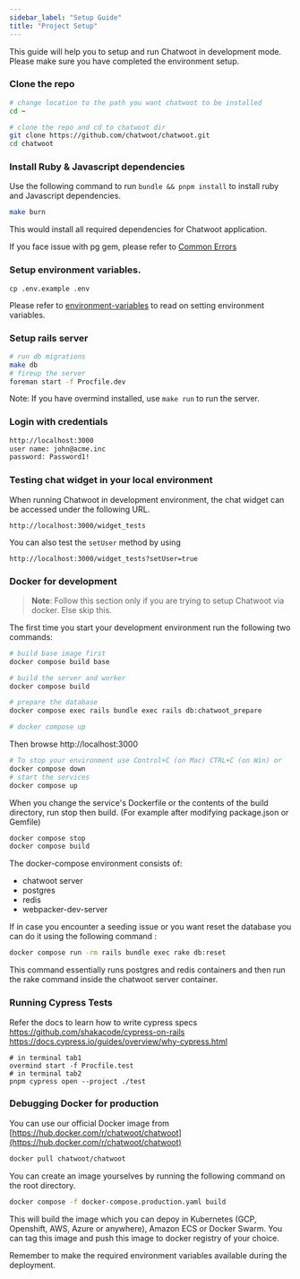 ```yaml
---
sidebar_label: "Setup Guide"
title: "Project Setup"
---
```


This guide will help you to setup and run Chatwoot in development mode. Please make sure you have completed the environment setup.

### Clone the repo

```bash
# change location to the path you want chatwoot to be installed
cd ~

# clone the repo and cd to chatwoot dir
git clone https://github.com/chatwoot/chatwoot.git
cd chatwoot
```

### Install Ruby & Javascript dependencies

Use the following command to run `bundle && pnpm install` to install ruby and Javascript dependencies.

```bash
make burn
```


This would install all required dependencies for Chatwoot application.

If you face issue with pg gem, please refer to [Common Errors](/docs/contributing-guide/common-errors#pg-gem-installation-error)

### Setup environment variables.

```
cp .env.example .env
```

Please refer to [environment-variables](/docs/contributing-guide/environment-variables) to read on setting environment variables.

### Setup rails server

```bash
# run db migrations
make db
# fireup the server
foreman start -f Procfile.dev
```
Note: If you have overmind installed, use `make run` to run the server.

### Login with credentials

```bash
http://localhost:3000
user name: john@acme.inc
password: Password1!
```

### Testing chat widget in your local environment 

When running Chatwoot in development environment, the chat widget can be accessed under the following URL.

```
http://localhost:3000/widget_tests
```

You can also test the `setUser` method by using

```
http://localhost:3000/widget_tests?setUser=true
```

### Docker for development

> **Note**: Follow this section only if you are trying to setup Chatwoot via docker. Else skip this.

The first time you start your development environment run the following two commands:

```bash
# build base image first
docker compose build base

# build the server and worker
docker compose build

# prepare the database
docker compose exec rails bundle exec rails db:chatwoot_prepare

# docker compose up
```
Then browse http://localhost:3000

```bash
# To stop your environment use Control+C (on Mac) CTRL+C (on Win) or
docker compose down
# start the services
docker compose up
```

When you change the service's Dockerfile or the contents of the build directory, run stop then build. (For example after modifying package.json or Gemfile)

```bash
docker compose stop
docker compose build
```


The docker-compose environment consists of:
- chatwoot server
- postgres
- redis
- webpacker-dev-server

If in case you encounter a seeding issue or you want reset the database you can do it using the following command :

```bash
docker compose run -rm rails bundle exec rake db:reset
```

This command essentially runs postgres and redis containers and then run the rake command inside the chatwoot server container.

### Running Cypress Tests

Refer the docs to learn how to write cypress specs
https://github.com/shakacode/cypress-on-rails
https://docs.cypress.io/guides/overview/why-cypress.html

```
# in terminal tab1
overmind start -f Procfile.test
# in terminal tab2
pnpm cypress open --project ./test
```


### Debugging Docker for production

You can use our official Docker image from [https://hub.docker.com/r/chatwoot/chatwoot](https://hub.docker.com/r/chatwoot/chatwoot)

```bash
docker pull chatwoot/chatwoot
```

You can create an image yourselves by running the following command on the root directory.

```bash
docker compose -f docker-compose.production.yaml build
```

This will build the image which you can depoy in Kubernetes (GCP, Openshift, AWS, Azure or anywhere), Amazon ECS or Docker Swarm. You can tag this image and push this image to docker registry of your choice.

Remember to make the required environment variables available during the deployment.
